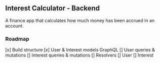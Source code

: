 ## Interest Calculator - Backend

A finance app that calculates how much money has been accrued in an account.

### Roadmap
[x] Build structure
[x] User & Interest models
GraphQL
    [] User queries & mutations
    [] Interest queries & mutations
[] Resolvers
    [] User 
    [] Interest 
